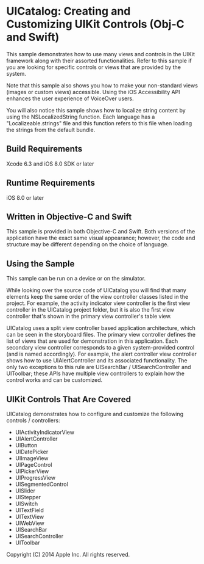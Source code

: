 # UICatalog: Creating and Customizing UIKit Controls (Obj-C and Swift)

This sample demonstrates how to use many views and controls in the UIKit framework along with their assorted functionalities. Refer to this sample if you are looking for specific controls or views that are provided by the system.

Note that this sample also shows you how to make your non-standard views (images or custom views) accessible. Using the iOS Accessibility API enhances the user experience of VoiceOver users.

You will also notice this sample shows how to localize string content by using the NSLocalizedString function. Each language has a "Localizeable.strings" file and this function refers to this file when loading the strings from the default bundle.

## Build Requirements

Xcode 6.3 and iOS 8.0 SDK or later

## Runtime Requirements

iOS 8.0 or later

## Written in Objective-C and Swift

This sample is provided in both Objective-C and Swift. Both versions of the application have the exact same visual appearance; however, the code and structure may be different depending on the choice of language.

## Using the Sample

This sample can be run on a device or on the simulator.

While looking over the source code of UICatalog you will find that many elements keep the same order of the view controller classes listed in the project. For example, the activity indicator view controller is the first view controller in the UICatalog project folder, but it is also the first view controller that's shown in the primary view controller's table view.

UICatalog uses a split view controller based application architecture, which can be seen in the storyboard files. The primary view controller defines the list of views that are used for demonstration in this application. Each secondary view controller corresponds to a given system-provided control (and is named accordingly). For example, the alert controller view controller shows how to use UIAlertController and its associated functionality. The only two exceptions to this rule are UISearchBar / UISearchController and UIToolbar; these APIs have multiple view controllers to explain how the control works and can be customized.

## UIKit Controls That Are Covered

UICatalog demonstrates how to configure and customize the following controls / controllers:

+ UIActivityIndicatorView
+ UIAlertController
+ UIButton
+ UIDatePicker
+ UIImageView
+ UIPageControl
+ UIPickerView
+ UIProgressView
+ UISegmentedControl
+ UISlider
+ UIStepper
+ UISwitch
+ UITextField
+ UITextView
+ UIWebView
+ UISearchBar
+ UISearchController
+ UIToolbar

Copyright (C) 2014 Apple Inc. All rights reserved.
